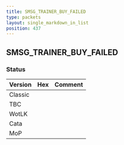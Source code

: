 ```yaml
---
title: SMSG_TRAINER_BUY_FAILED
type: packets
layout: single_markdown_in_list
position: 437
---
```


## SMSG_TRAINER_BUY_FAILED

### Status

Version | Hex | Comment
---------- | ---------- | ---------- 
Classic |  |  
TBC |  |  
WotLK |  |  
Cata |  |  
MoP |  |  